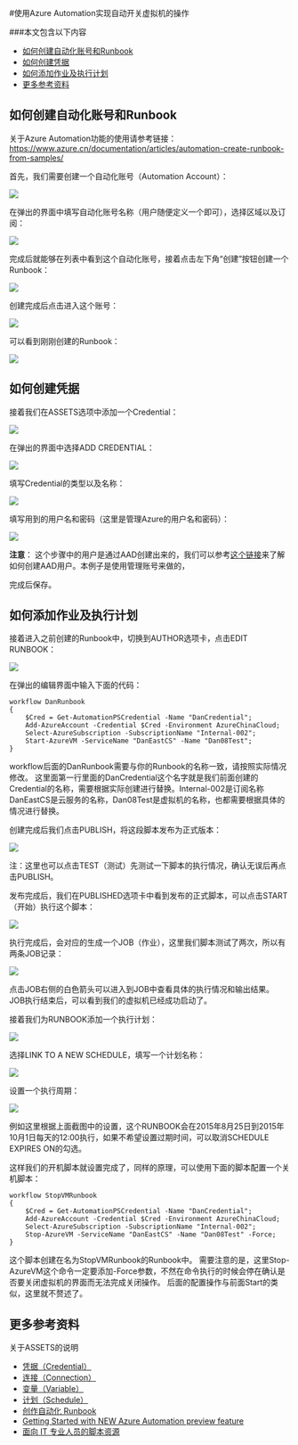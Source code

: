 <properties 
	pageTitle="使用Azure Automation实现自动开关虚拟机的操作" 
	description="本页介绍如何使用Azure Automation实现自动开关虚拟机的操作。" 
	services="automation" 
	documentationCenter="" 
	authors=""
	manager="" 
	editor=""/>
<tags ms.service="automation" ms.date="" wacn.date="12/29/2015"/>

#使用Azure Automation实现自动开关虚拟机的操作
 
###本文包含以下内容

- [如何创建自动化账号和Runbook](#create)
- [如何创建凭据](#certification)
- [如何添加作业及执行计划](#scheduler)
- [更多参考资料](#resource)
 
## <a id="create"></a>如何创建自动化账号和Runbook
 
关于Azure Automation功能的使用请参考链接：
https://www.azure.cn/documentation/articles/automation-create-runbook-from-samples/
 
首先，我们需要创建一个自动化账号（Automation Account）：

![](./media/aog-automation-how-to-turn-on-off-vm/create-automation-account.jpg) 

在弹出的界面中填写自动化账号名称（用户随便定义一个即可），选择区域以及订阅：

![](./media/aog-automation-how-to-turn-on-off-vm/create-automation-account-step2.jpg) 

完成后就能够在列表中看到这个自动化账号，接着点击左下角“创建”按钮创建一个Runbook：

![](./media/aog-automation-how-to-turn-on-off-vm/create-autionmation-runbook.jpg)  

创建完成后点击进入这个账号：

![](./media/aog-automation-how-to-turn-on-off-vm/entry-automation.jpg) 

可以看到刚刚创建的Runbook：

![](./media/aog-automation-how-to-turn-on-off-vm/runbook-list.jpg) 

## <a id="certification"></a>如何创建凭据
 
接着我们在ASSETS选项中添加一个Credential：

![](./media/aog-automation-how-to-turn-on-off-vm/create-credential.jpg) 

在弹出的界面中选择ADD CREDENTIAL：

![](./media/aog-automation-how-to-turn-on-off-vm/select-credential-type.jpg)  

填写Credential的类型以及名称：

![](./media/aog-automation-how-to-turn-on-off-vm/define-credential.jpg)  

填写用到的用户名和密码（这里是管理Azure的用户名和密码）：

![](./media/aog-automation-how-to-turn-on-off-vm/define-credential-name-password.jpg)

**注意**： 这个步骤中的用户是通过AAD创建出来的，我们可以参考[这个链接](https://msdn.microsoft.com/zh-cn/library/azure/hh967632.aspx)来了解如何创建AAD用户。本例子是使用管理账号来做的， 

完成后保存。
 
## <a id="scheduler"></a>如何添加作业及执行计划
 
接着进入之前创建的Runbook中，切换到AUTHOR选项卡，点击EDIT RUNBOOK：

![](./media/aog-automation-how-to-turn-on-off-vm/edit-runbook.jpg)   

在弹出的编辑界面中输入下面的代码：

	workflow DanRunbook
	{
	    $Cred = Get-AutomationPSCredential -Name "DanCredential"; 
	    Add-AzureAccount -Credential $Cred -Environment AzureChinaCloud;
	    Select-AzureSubscription -SubscriptionName "Internal-002";    
	    Start-AzureVM -ServiceName "DanEastCS" -Name "Dan08Test";
	}

workflow后面的DanRunbook需要与你的Runbook的名称一致，请按照实际情况修改。
这里面第一行里面的DanCredential这个名字就是我们前面创建的Credential的名称，需要根据实际创建进行替换。Internal-002是订阅名称DanEastCS是云服务的名称，Dan08Test是虚拟机的名称，也都需要根据具体的情况进行替换。
 
创建完成后我们点击PUBLISH，将这段脚本发布为正式版本：

![](./media/aog-automation-how-to-turn-on-off-vm/publish-runbook.jpg)
 
注：这里也可以点击TEST（测试）先测试一下脚本的执行情况，确认无误后再点击PUBLISH。

发布完成后，我们在PUBLISHED选项卡中看到发布的正式脚本，可以点击START（开始）执行这个脚本：
 
![](./media/aog-automation-how-to-turn-on-off-vm/start-runbook.jpg)

执行完成后，会对应的生成一个JOB（作业），这里我们脚本测试了两次，所以有两条JOB记录：

![](./media/aog-automation-how-to-turn-on-off-vm/runbook-result.jpg)

点击JOB右侧的白色箭头可以进入到JOB中查看具体的执行情况和输出结果。
JOB执行结束后，可以看到我们的虚拟机已经成功启动了。
 
接着我们为RUNBOOK添加一个执行计划：

![](./media/aog-automation-how-to-turn-on-off-vm/create-shedule.jpg)
 
选择LINK TO A NEW SCHEDULE，填写一个计划名称：

![](./media/aog-automation-how-to-turn-on-off-vm/config-schedule.jpg) 

设置一个执行周期：

![](./media/aog-automation-how-to-turn-on-off-vm/config-shedule-detail.jpg)

例如这里根据上面截图中的设置，这个RUNBOOK会在2015年8月25日到2015年10月1日每天的12:00执行，如果不希望设置过期时间，可以取消SCHEDULE EXPIRES ON的勾选。
 
这样我们的开机脚本就设置完成了，同样的原理，可以使用下面的脚本配置一个关机脚本：

	workflow StopVMRunbook
	{
	    $Cred = Get-AutomationPSCredential -Name "DanCredential"; 
	    Add-AzureAccount -Credential $Cred -Environment AzureChinaCloud;
	    Select-AzureSubscription -SubscriptionName "Internal-002";	    
	    Stop-AzureVM -ServiceName "DanEastCS" -Name "Dan08Test" -Force;
	}
这个脚本创建在名为StopVMRunbook的Runbook中。
需要注意的是，这里Stop-AzureVM这个命令一定要添加-Force参数，不然在命令执行的时候会停在确认是否要关闭虚拟机的界面而无法完成关闭操作。
后面的配置操作与前面Start的类似，这里就不赘述了。
 
## <a id="resource"></a>更多参考资料

关于ASSETS的说明

- [凭据（Credential）](https://technet.microsoft.com/zh-cn/library/dn919926.aspx)
- [连接（Connection）](https://technet.microsoft.com/zh-cn/library/dn919922.aspx)
- [变量（Variable）](https://technet.microsoft.com/zh-cn/library/dn919925.aspx)
- [计划（Schedule）](https://technet.microsoft.com/zh-cn/library/dn919914.aspx)
- [创作自动化 Runbook](https://technet.microsoft.com/zh-cn/library/dn469262.aspx)
- [Getting Started with NEW Azure Automation preview feature](http://blogs.technet.com/b/keithmayer/archive/2014/04/04/step-by-step-getting-started-with-windows-azure-automation.aspx)
- [面向 IT 专业人员的脚本资源](https://gallery.technet.microsoft.com/scriptcenter/site/search?f%5B0%5D.Type=User&f%5B0%5D.Value=SC%20Automation%20Product%20Team&f%5B0%5D.Text=SC%20Automation%20Product%20Team&f%5B1%5D.Type=RootCategory&f%5B1%5D.Value=WindowsAzure&f%5B1%5D.Text=Windows%20Azure)
